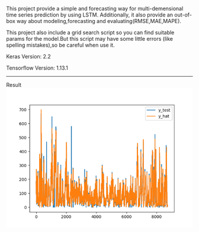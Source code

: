 This project provide a simple and forecasting way for multi-demensional time series prediction by using LSTM.
Additionally, it also provide an out-of-box way about modeling,forecasting and evaluating(RMSE,MAE,MAPE).

This project also include a grid search script so you can find suitable params for the model.But this script may have some little errors (like spelling mistakes),so be careful when use it.

Keras Version: 2.2 

Tensorflow Version: 1.13.1


---
Result
![perdiction result](./result.png)
